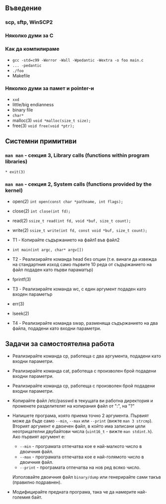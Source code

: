 ## Въведение
### scp, sftp, WinSCP2
### Няколко думи за C
### Как да компилираме

* `gcc -std=c99 -Werror -Wall -Wpedantic -Wextra -o foo main.c`
* `... -pedantic`
* `./foo`
* Makefile

### Няколко думи за памет и pointer-и

* `xxd`
* little/big endianness
* binary file
* `char*`
* malloc(3) `void *malloc(size_t size);`
* free(3) `void free(void *ptr);`

## Системни примитиви
### `man man` - секция 3, Library calls (functions within program libraries)
	* exit(3)

### `man man` - секция 2, System calls (functions provided by the kernel)

* open(2) `int open(const char *pathname, int flags);`
* close(2) `int close(int fd);`
* read(2) `ssize_t read(int fd, void *buf, size_t count);`
* write(2) `ssize_t write(int fd, const void *buf, size_t count);`

* T1 - Копирайте съдържанието на файл1 във файл2

* `int main(int argc, char* argv[])`
* T2 - Реализирайте команда head без опции (т.е. винаги да извежда на стандартния изход само първите 10 реда от съдържанието на файл подаден като първи параматър)

* fprintf(3)
* T3 - Реализирайте команда wc, с един аргумент подаден като входен параметър

* err(3)
* lseek(2)
* T4 - Реализирайте команда swap, разменяща съдържанието на два файла, подадени като входни параметри.

## Задачи за самостоятелна работа
* Реализирайте команда cp, работеща с два аргумента, подадени като входни параметри.
* Реализирайте команда cat, работеща с произволен брой подадени входни параметри.
* Реализирайте команда cp, работеща с произволен брой подадени входни параметри.
* Koпирайте файл /etc/passwd в текущата ви работна директория и променете разделителят на копирания файл от ":", на "?"
* Напишете програма, която приема точно 2 аргумента. Първият може да бъде само `--min`, `--max` или `--print` (вижте `man 3 strcmp`). Вторият аргумент е двоичен файл, в който има записани цели неотрицателни двубайтови числа (`uint16_t` - вижте `man stdint.h`). Ако първият аргумент е:
  - `--min` - програмата отпечатва кое е най-малкото число в двоичния файл.
  - `--max` - програмата отпечатва кое е най-голямото число в двоичния файл.
  - `--print` - програмата отпечатва на нов ред всяко число.

  Използвайте двоичния файл `binary/dump` или генерирайте сами такъв (правилно подравнен).
* Модифицирайте предната програма, така че да намерите най-големия байт.
